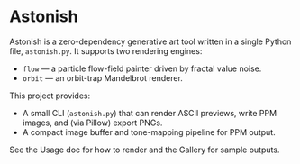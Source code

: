 # Astonish

Astonish is a zero-dependency generative art tool written in a single Python file, `astonish.py`. It supports two rendering engines:

- `flow` — a particle flow-field painter driven by fractal value noise.
- `orbit` — an orbit-trap Mandelbrot renderer.

This project provides:

- A small CLI (`astonish.py`) that can render ASCII previews, write PPM images, and (via Pillow) export PNGs.
- A compact image buffer and tone-mapping pipeline for PPM output.

See the Usage doc for how to render and the Gallery for sample outputs.
